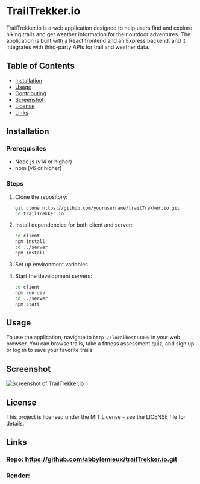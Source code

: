 # TrailTrekker.io

TrailTrekker.io is a web application designed to help users find and explore hiking trails and get weather information for their outdoor adventures. The application is built with a React frontend and an Express backend, and it integrates with third-party APIs for trail and weather data.

## Table of Contents

- [Installation](#installation)
- [Usage](#usage)
- [Contributing](#contributing)
- [Screenshot](#screenshot)
- [License](#license)
- [Links](#links)

## Installation

### Prerequisites

- Node.js (v14 or higher)
- npm (v6 or higher)

### Steps

1. Clone the repository:

    ```sh
    git clone https://github.com/yourusername/trailTrekker.io.git
    cd trailTrekker.io
    ```

2. Install dependencies for both client and server:

    ```sh
    cd client
    npm install
    cd ../server
    npm install
    ```

3. Set up environment variables.

4. Start the development servers:

    ```sh
    cd client
    npm run dev
    cd ../server
    npm start
    ```

## Usage

To use the application, navigate to `http://localhost:3000` in your web browser. You can browse trails, take a fitness assessment quiz, and sign up or log in to save your favorite trails.

## Screenshot

![Screenshot of TrailTrekker.io](assets/screenshot.png)

## License 

This project is licensed under the MIT License - see the LICENSE file for details.

## Links 

### Repo: https://github.com/abbylemieux/trailTrekker.io.git
### Render: 
